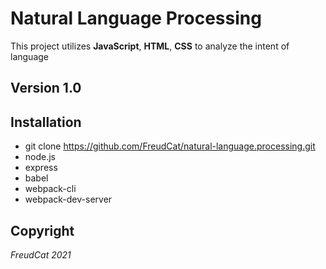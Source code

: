 # Natural Language Processing
This project utilizes **JavaScript**, **HTML**, **CSS** to analyze the intent of language

## Version 1.0 

## Installation 
- git clone https://github.com/FreudCat/natural-language.processing.git
- node.js
- express 
- babel 
- webpack-cli
- webpack-dev-server

## Copyright
_FreudCat 2021_